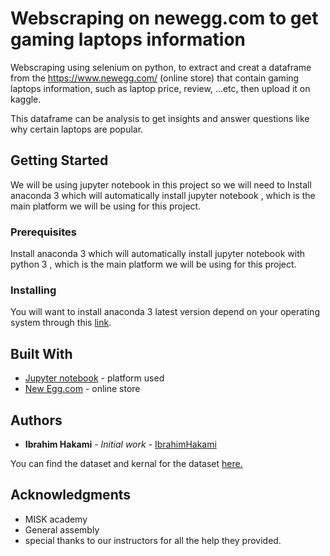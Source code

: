 # Webscraping on newegg.com to get gaming laptops information

Webscraping using selenium on python, to extract and creat a dataframe from the https://www.newegg.com/ (online store) that contain gaming laptops information, such as laptop price, review, ...etc, then upload it on kaggle.

This dataframe can be analysis to get insights and answer questions like why certain laptops are popular.

## Getting Started

We will be using jupyter notebook in this project so we will need to Install anaconda 3 which will automatically install jupyter notebook , which is the main platform we will be using for this project.

### Prerequisites

Install anaconda 3 which will automatically install jupyter notebook with python 3  , which is the main platform we will be using for this project.

### Installing

You will want to install anaconda 3 latest version depend on your operating system through this [link](https://docs.anaconda.com/anaconda/install/hashes/win-3-64/).

## Built With

* [Jupyter notebook](https://docs.anaconda.com/anaconda/install/hashes/win-3-64/) - platform used
* [New Egg.com](https://www.newegg.com/p/pl?N=100157995&page=1&order=REVIEWS) - online store

## Authors

* **Ibrahim Hakami** - *Initial work* - [IbrahimHakami](https://github.com/IbrahimYahyaHakami)

You can find the dataset and kernal for the dataset [here.](https://www.kaggle.com/ibrahimhakami/starter-code?scriptVersionId=23763370)

## Acknowledgments

* MISK academy
* General assembly
* special thanks to our instructors for all the help they provided.